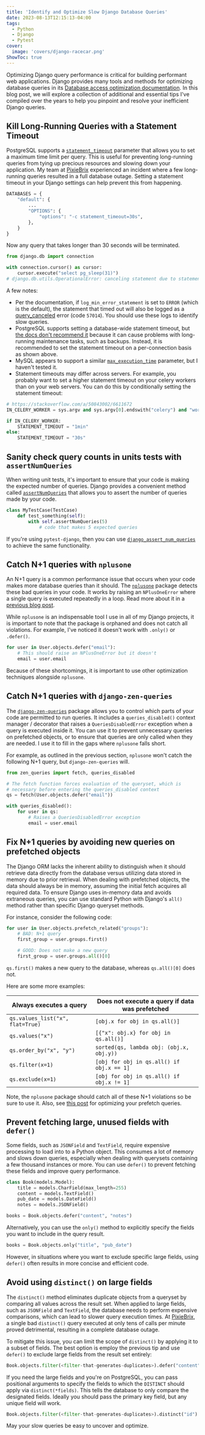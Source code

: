 ```yaml
---
title: 'Identify and Optimize Slow Django Database Queries'
date: 2023-08-13T12:15:13-04:00
tags:
  - Python
  - Django
  - Pytest
cover:
  image: 'covers/django-racecar.png'
ShowToc: true
---
```


Optimizing Django query performance is critical for building performant web applications. Django provides many tools and methods for optimizing database queries in its [Database access optimization documentation](https://docs.djangoproject.com/en/4.2/topics/db/optimization/). In this blog post, we will explore a collection of additional and essential tips I've compiled over the years to help you pinpoint and resolve your inefficient Django queries.

## Kill Long-Running Queries with a Statement Timeout

PostgreSQL supports a [`statement_timeout`](https://www.postgresql.org/docs/current/runtime-config-client.html#GUC-STATEMENT-TIMEOUT) parameter that allows you to set a maximum time limit per query. This is useful for preventing long-running queries from tying up precious resources and slowing down your application. My team at [PixieBrix](https://www.pixiebrix.com/) experienced an incident where a few long-running queries resulted in a full database outage. Setting a statement timeout in your Django settings can help prevent this from happening.

```python
DATABASES = {
    "default": {
        ...
        "OPTIONS": {
            "options": "-c statement_timeout=30s",
        },
    }
}
```

Now any query that takes longer than 30 seconds will be terminated.

```python
from django.db import connection

with connection.cursor() as cursor:
    cursor.execute("select pg_sleep(31)")
# django.db.utils.OperationalError: canceling statement due to statement timeout
```

A few notes:

- Per the documentation, if `log_min_error_statement` is set to `ERROR` (which is the default), the statement that timed out will also be logged as a [query_canceled](https://www.postgresql.org/docs/current/errcodes-appendix.html#:~:text=57014,query_canceled) error (code `57014`). You should use these logs to identify slow queries.
- PostgreSQL supports setting a database-wide statement timeout, but [the docs don't recommend it](https://www.postgresql.org/docs/current/runtime-config-client.html#:~:text=Setting%20statement_timeout%20in%20postgresql.conf%20is%20not%20recommended%20because%20it%20would%20affect%20all%20sessions.) because it can cause problems with long-running maintenance tasks, such as backups. Instead, it is recommended to set the statement timeout on a per-connection basis as shown above.
- MySQL appears to support a similar [`max_execution_time`](https://dev.mysql.com/doc/refman/8.0/en/optimizer-hints.html#optimizer-hints-execution-time) parameter, but I haven't tested it.
- Statement timeouts may differ across servers. For example, you probably want to set a higher statement timeout on your celery workers than on your web servers. You can do this by conditionally setting the statement timeout:

```python
# https://stackoverflow.com/a/50843002/6611672
IN_CELERY_WORKER = sys.argv and sys.argv[0].endswith("celery") and "worker" in sys.argv

if IN_CELERY_WORKER:
    STATEMENT_TIMEOUT = "1min"
else:
    STATEMENT_TIMEOUT = "30s"
```

## Sanity check query counts in units tests with `assertNumQueries`

When writing unit tests, it's important to ensure that your code is making the expected number of queries. Django provides a convenient method called [`assertNumQueries`](https://docs.djangoproject.com/en/4.2/topics/testing/tools/#django.test.TransactionTestCase.assertNumQueries) that allows you to assert the number of queries made by your code.

```python
class MyTestCase(TestCase)
    def test_something(self):
        with self.assertNumQueries(5)
            # code that makes 5 expected queries
```

If you're using `pytest-django`, then you can use [`django_assert_num_queries`](https://pytest-django.readthedocs.io/en/latest/helpers.html#django_assert_num_queries) to achieve the same functionality.

## Catch N+1 queries with `nplusone`

An N+1 query is a common performance issue that occurs when your code makes more database queries than it should. The [`nplusone`](https://github.com/jmcarp/nplusone) package detects these bad queries in your code. It works by raising an `NPlusOneError` where a single query is executed repeatedly in a loop. Read more about it in a [previous blog post](https://johnnymetz.com/posts/find-nplusone-violations/).

While `nplusone` is an indispensable tool I use in all of my Django projects, it is important to note that the package is orphaned and does not catch all violations. For example, I've noticed it doesn't work with `.only()` or `.defer()`.

```python
for user in User.objects.defer("email"):
    # This should raise an NPlusOneError but it doesn't
    email = user.email
```

Because of these shortcomings, it is important to use other optimization techniques alongside `nplusone`.

## Catch N+1 queries with `django-zen-queries`

The [`django-zen-queries`](https://github.com/dabapps/django-zen-queries) package allows you to control which parts of your code are permitted to run queries. It includes a `queries_disabled()` context manager / decorator that raises a `QueriesDisabledError` exception when a query is executed inside it. You can use it to prevent unnecessary queries on prefetched objects, or to ensure that queries are only called when they are needed. I use it to fill in the gaps where `nplusone` falls short.

For example, as outlined in the previous section, `nplusone` won't catch the following N+1 query, but `django-zen-queries` will.

```python
from zen_queries import fetch, queries_disabled

# The fetch function forces evaluation of the queryset, which is
# necessary before entering the queries_disabled context
qs = fetch(User.objects.defer("email"))

with queries_disabled():
    for user in qs:
        # Raises a QueriesDisabledError exception
        email = user.email
```

## Fix N+1 queries by avoiding new queries on prefetched objects

The Django ORM lacks the inherent ability to distinguish when it should retrieve data directly from the database versus utilizing data stored in memory due to prior retrieval. When dealing with prefetched objects, the data should always be in memory, assuming the initial fetch acquires all required data. To ensure Django uses in-memory data and avoids extraneous queries, you can use standard Python with Django's `all()` method rather than specific Django queryset methods.

For instance, consider the following code:

```python
for user in User.objects.prefetch_related("groups"):
    # BAD: N+1 query
    first_group = user.groups.first()

    # GOOD: Does not make a new query
    first_group = user.groups.all()[0]
```

`qs.first()` makes a new query to the database, whereas `qs.all()[0]` does not.

Here are some more examples:

| Always executes a query          | Does not execute a query if data was prefetched |
| -------------------------------- | ----------------------------------------------- |
| `qs.values_list("x", flat=True)` | `[obj.x for obj in qs.all()]`                   |
| `qs.values("x")`                 | `[{"x": obj.x} for obj in qs.all()]`            |
| `qs.order_by("x", "y")`          | `sorted(qs, lambda obj: (obj.x, obj.y))`        |
| `qs.filter(x=1)`                 | `[obj for obj in qs.all() if obj.x == 1]`       |
| `qs.exclude(x=1)`                | `[obj for obj in qs.all() if obj.x != 1]`       |

Note, the `nplusone` package should catch all of these N+1 violations so be sure to use it. Also, see [this post](https://johnnymetz.com/posts/combine-select-related-prefetch-related/) for optimizing your prefetch queries.

## Prevent fetching large, unused fields with `defer()`

Some fields, such as `JSONField` and `TextField`, require expensive processing to load into to a Python object. This consumes a lot of memory and slows down queries, especially when dealing with querysets containing a few thousand instances or more. You can use `defer()` to prevent fetching these fields and improve query performance.

```python
class Book(models.Model):
    title = models.CharField(max_length=255)
    content = models.TextField()
    pub_date = models.DateField()
    notes = models.JSONField()

books = Book.objects.defer("content", "notes")
```

Alternatively, you can use the `only()` method to explicitly specify the fields you want to include in the query result.

```python
books = Book.objects.only("title", "pub_date")
```

However, in situations where you want to exclude specific large fields, using `defer()` often results in more concise and efficient code.

## Avoid using `distinct()` on large fields

The `distinct()` method eliminates duplicate objects from a queryset by comparing all values across the result set. When applied to large fields, such as `JSONField` and `TextField`, the database needs to perform expensive comparisons, which can lead to slower query execution times. At [PixieBrix](https://www.pixiebrix.com/), a single bad `distinct()` query executed at only tens of calls per minute proved detrimental, resulting in a complete database outage.

To mitigate this issue, you can limit the scope of `distinct()` by applying it to a subset of fields. The best option is employ the previous tip and use `defer()` to exclude large fields from the result set entirely:

```python
Book.objects.filter(<filter-that-generates-duplicates>).defer("content", "notes").distinct()
```

If you need the large fields and you're on PostgreSQL, you can pass positional arguments to specify the fields to which the `DISTINCT` should apply via `distinct(*fields)`. This tells the database to only compare the designated fields. Ideally you should pass the primary key field, but any unique field will work.

```python
Book.objects.filter(<filter-that-generates-duplicates>).distinct("id")
```

May your slow queries be easy to uncover and optimize.
